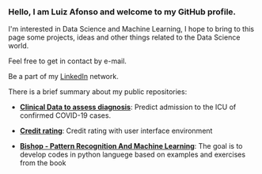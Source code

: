 ### Hello, I am Luiz Afonso and welcome to my GitHub profile.

I'm interested in Data Science and Machine Learning, I hope to bring to this page some projects, ideas and other things related to the Data Science world. 

Feel free to get in contact by e-mail.

Be a part of my [LinkedIn](https://www.linkedin.com/in/luiz-afonso-dos-santos/) network.

There is a brief summary about my public repositories:

- **[Clinical Data to assess diagnosis](https://github.com/Luiz-sj/Clinical_Data_to_assess_diagnosis)**: Predict admission to the ICU of confirmed COVID-19 cases.

- **[Credit rating](https://github.com/Luiz-sj/Credit_rating)**: Credit rating with user interface environment

- **[Bishop - Pattern Recognition And Machine Learning](https://github.com/Luiz-sj/PRAML)**: The goal is to develop codes in python languege based on examples and exercises from the book
